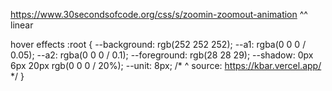 https://www.30secondsofcode.org/css/s/zoomin-zoomout-animation
^^ linear

hover effects
:root {
  --background: rgb(252 252 252);
  --a1: rgba(0 0 0 / 0.05);
  --a2: rgba(0 0 0 / 0.1);
  --foreground: rgb(28 28 29);
  --shadow: 0px 6px 20px rgb(0 0 0 / 20%);
  --unit: 8px;
  /* ^ source: https://kbar.vercel.app/ */
}

